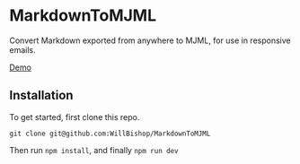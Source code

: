 # MarkdownToMJML

Convert Markdown exported from anywhere to MJML, for use in responsive emails.

[Demo](https://markdown-to-mjml.pages.dev)

## Installation

To get started, first clone this repo.

`git clone git@github.com:WillBishop/MarkdownToMJML`

Then run `npm install`, and finally `npm run dev` 

